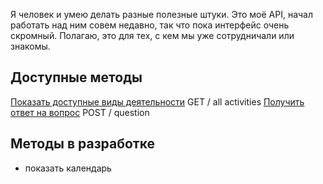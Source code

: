 Я человек и умею делать разные полезные штуки. Это моё API, начал работать над ним совем недавно, так что пока интерфейс очень скромный. Полагаю, это для тех, с кем мы уже сотрудничали или знакомы. 

## Доступные методы

[Показать доступные виды деятельности](https://github.com/DeadBlackBirdTrills/deadblackbirdtrills.github.io/wiki) GET / all activities
[Получить ответ на вопрос](https://t.me/konstantinfedorov) POST / question


## Методы в разработке

* показать календарь
